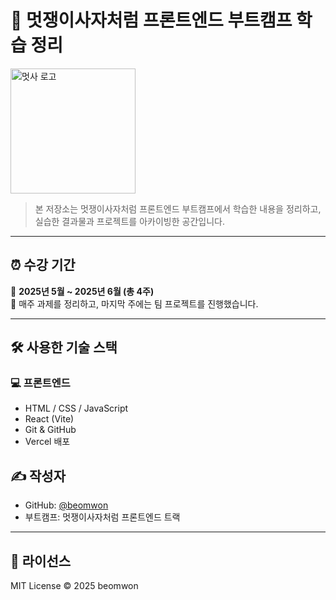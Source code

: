 # 🦁 멋쟁이사자처럼 프론트엔드 부트캠프 학습 정리

<img src="https://upload.wikimedia.org/wikipedia/commons/thumb/7/74/%EB%A9%8B%EC%9F%81%EC%9D%B4%EC%82%AC%EC%9E%90%EC%B2%98%EB%9F%BC_%EB%A1%9C%EA%B3%A0.png/692px-%EB%A9%8B%EC%9F%81%EC%9D%B4%EC%82%AC%EC%9E%90%EC%B2%98%EB%9F%BC_%EB%A1%9C%EA%B3%A0.png" width="200" alt="멋사 로고" />

> 본 저장소는 멋쟁이사자처럼 프론트엔드 부트캠프에서 학습한 내용을 정리하고,  
> 실습한 결과물과 프로젝트를 아카이빙한 공간입니다.

---

## ⏰ 수강 기간

📅 **2025년 5월 ~ 2025년 6월 (총 4주)**  
📍 매주 과제를 정리하고, 마지막 주에는 팀 프로젝트를 진행했습니다.

---

## 🛠 사용한 기술 스택

### 💻 프론트엔드

- HTML / CSS / JavaScript
- React (Vite)
- Git & GitHub
- Vercel 배포

## ✍️ 작성자

- GitHub: [@beomwon](https://github.com/beomwon)
- 부트캠프: 멋쟁이사자처럼 프론트엔드 트랙

---

## 📜 라이선스

MIT License © 2025 beomwon
